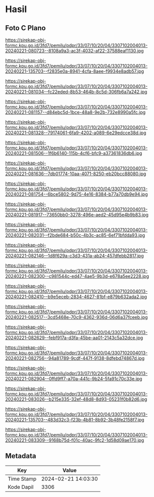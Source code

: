 # Hasil

## Foto C Plano

https://sirekap-obj-formc.kpu.go.id/3fd7/pemilu/pdpr/33/07/10/20/04/3307102004013-20240221-080723--8108a9a3-ac3f-4032-af22-37588eaf1130.jpg

https://sirekap-obj-formc.kpu.go.id/3fd7/pemilu/pdpr/33/07/10/20/04/3307102004013-20240221-135703--f2835e0a-8941-4cfa-8aee-f9934e8adb57.jpg

https://sirekap-obj-formc.kpu.go.id/3fd7/pemilu/pdpr/33/07/10/20/04/3307102004013-20240221-081034--fc22eded-8b53-464b-8c5d-306fb6a7a242.jpg

https://sirekap-obj-formc.kpu.go.id/3fd7/pemilu/pdpr/33/07/10/20/04/3307102004013-20240221-081157--d84ebc5d-1bce-48a8-9e2b-732e8990a5fc.jpg

https://sirekap-obj-formc.kpu.go.id/3fd7/pemilu/pdpr/33/07/10/20/04/3307102004013-20240221-081328--79174061-6fa9-4202-a089-6e29edcce38d.jpg

https://sirekap-obj-formc.kpu.go.id/3fd7/pemilu/pdpr/33/07/10/20/04/3307102004013-20240221-081506--1f6b6140-115b-4cf6-bfc9-a37361836db6.jpg

https://sirekap-obj-formc.kpu.go.id/3fd7/pemilu/pdpr/33/07/10/20/04/3307102004013-20240221-081636--7db01774-10aa-4071-8250-eb20bcc88080.jpg

https://sirekap-obj-formc.kpu.go.id/3fd7/pemilu/pdpr/33/07/10/20/04/3307102004013-20240221-081754--6bce5802-9d75-4e16-8384-b77a70db9e94.jpg

https://sirekap-obj-formc.kpu.go.id/3fd7/pemilu/pdpr/33/07/10/20/04/3307102004013-20240221-081917--73650bb0-3278-496e-aed2-45d95e4b9b83.jpg

https://sirekap-obj-formc.kpu.go.id/3fd7/pemilu/pdpr/33/07/10/20/04/3307102004013-20240221-082031--f2bde684-b50c-4b3c-ac85-6ef71bfdda93.jpg

https://sirekap-obj-formc.kpu.go.id/3fd7/pemilu/pdpr/33/07/10/20/04/3307102004013-20240221-082146--1d8f629a-c3d3-431a-ab24-457dfebb2817.jpg

https://sirekap-obj-formc.kpu.go.id/3fd7/pemilu/pdpr/33/07/10/20/04/3307102004013-20240221-082300--c981544c-ed47-4ae5-9b3d-e678a5ee2228.jpg

https://sirekap-obj-formc.kpu.go.id/3fd7/pemilu/pdpr/33/07/10/20/04/3307102004013-20240221-082410--b9e5eceb-2834-4627-81bf-e879b632ada2.jpg

https://sirekap-obj-formc.kpu.go.id/3fd7/pemilu/pdpr/33/07/10/20/04/3307102004013-20240221-082517--3cd5468e-70c9-4362-936d-06d6a37fceeb.jpg

https://sirekap-obj-formc.kpu.go.id/3fd7/pemilu/pdpr/33/07/10/20/04/3307102004013-20240221-082629--febf917a-d3fa-45be-aa01-2143c5a32dce.jpg

https://sirekap-obj-formc.kpu.go.id/3fd7/pemilu/pdpr/33/07/10/20/04/3307102004013-20240221-082756--94a81789-9cdf-447f-9138-8dfebd74867d.jpg

https://sirekap-obj-formc.kpu.go.id/3fd7/pemilu/pdpr/33/07/10/20/04/3307102004013-20240221-082904--0ffd9ff7-a70a-441c-9b24-5fa91c70c33e.jpg

https://sirekap-obj-formc.kpu.go.id/3fd7/pemilu/pdpr/33/07/10/20/04/3307102004013-20240221-083026--b215e335-32ef-48d8-8d93-05231f0b82d6.jpg

https://sirekap-obj-formc.kpu.go.id/3fd7/pemilu/pdpr/33/07/10/20/04/3307102004013-20240221-135703--483d32c3-f23b-4b81-8b92-3b48fe2158f7.jpg

https://sirekap-obj-formc.kpu.go.id/3fd7/pemilu/pdpr/33/07/10/20/04/3307102004013-20240221-083309--9168b75d-f01c-40ac-9fc2-1d58d09ae170.jpg


## Metadata

| Key        | Value               |
| ---------- | ------------------- |
| Time Stamp | 2024-02-21 14:03:30 |
| Kode Dapil | 3306                |




